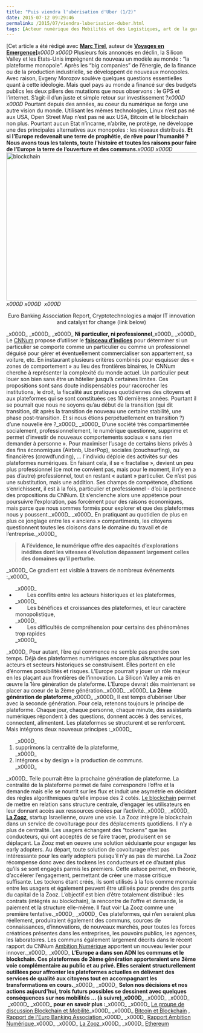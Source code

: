 ```yaml
---
title: "Puis viendra l'ubérisation d'Uber (1/2)"
date: 2015-07-12 09:29:46
permalink: /2015/07/viendra-luberisation-duber.html
tags: [Acteur numérique des Mobilités et des Logistiques, art de la guerre, bitcoin, blockchain, citoyen, collectivité, Comment agir pour changer les pratiques ?, communs, confiance, Europe, holoptisme, innovation, intelligence collective, lien social, living lab, Non classé, open innovation, open source, Uber]
---
```


[Cet article a été rédigé avec <a href="https://about.me/mtirel" target="_blank" rel="noopener"><strong>Marc Tirel</strong></a>, auteur de <strong><a href="http://voyagesenemergences.strikingly.com/" target="_blank" rel="noopener">Voyages en Emergence]</a></strong>_x000D_
_x000D_
Plusieurs fois annoncés en déclin, la Silicon Valley et les Etats-Unis imprègnent de nouveau un modèle au monde : “la plateforme monopole”. Après les “big companies” de l’énergie, de la finance ou de la production industrielle, se développent de nouveaux monopoles. Avec raison, Evgeny Morozov soulève quelques questions essentielles quant à cette idéologie. Mais quel pays au monde a financé sur des budgets publics les deux piliers des mutations que nous observons : le GPS et l’internet. S’agit-il d’un juste et simple retour sur investissement ?_x000D_
_x000D_
Pourtant depuis des années, au coeur du numérique se forge une autre vision du monde. Utilisant les mêmes technologies, Linux n’est pas né aux USA, Open Street Map n’est pas né aux USA, Bitcoin et le blockchain non plus. Pourtant aucun Etat n’incarne, n’abrite, ne protège, ne développe une des principales alternatives aux monopoles : les réseaux distribués. <strong>Et si l’Europe redevenait une terre de prophétie, de rêve pour l’humanité ? Nous avons tous les talents, toute l’histoire et toutes les raisons pour faire de l’Europe la terre de l’ouverture et des communs.</strong>_x000D_
_x000D_
<a href="http://transportsdufutur.ademe.fr/wp-content/uploads/sites/6/2015/07/blockchain.png"><img class="aligncenter wp-image-3458 " src="http://transportsdufutur.ademe.fr/wp-content/uploads/sites/6/2015/07/blockchain.png" alt="blockchain" width="699" height="391" /></a>_x000D_
_x000D_
 _x000D_
<p style="text-align: center;">Euro Banking Association Report, Cryptotechnologies a major IT innovation and catalyst for change (link below)</p>_x000D_
<!--more-->_x000D_
_x000D_
<b>Ni particulier, ni professionnel</b>_x000D_
_x000D_
Le <a href="http://www.cnnumerique.fr/" target="_blank" rel="noopener">CNNum</a> propose d’utiliser le <a href="http://www.usine-digitale.fr/editorial/il-faut-des-seuils-requalifiant-les-services-pair-a-pair-industrialises-de-type-uber-preconise-benoit-thieulin-du-cnnum.N339052" target="_blank" rel="noopener"><b>faisceau d’indices</b></a> pour déterminer si un particulier se comporte comme un particulier ou comme un professionnel déguisé pour gérer et éventuellement commercialiser son appartement, sa voiture, etc. En instaurant plusieurs critères combinés pour esquisser des « zones de comportement » au lieu des frontières binaires, le CNNum cherche à représenter la complexité du monde actuel. Un particulier peut louer son bien sans être un hôtelier jusqu’à certaines limites. Ces propositions sont sans doute indispensables pour raccrocher les institutions, le droit, la fiscalité aux pratiques quotidiennes des citoyens et aux plateformes qui se sont constituées ces 10 dernières années. Pourtant il se pourrait que nous ne soyons qu’au début de la transition (qui dit transition, dit après la transition de nouveau une certaine stabilité, une phase post-transition. Et si nous étions perpétuellement en transition ?) d’une nouvelle ère ?_x000D_
_x000D_
D’une société très compartimentée socialement, professionnellement, le numérique questionne, supprime et permet d’investir de nouveaux comportements sociaux « sans rien demander à personne ». Pour maximiser l’usage de certains biens privés à des fins économiques (Airbnb, UberPop), sociales (couchsurfing), ou financières (crowdfunding), … l’individu déploie des activités sur des plateformes numériques. En faisant cela, il se « fractalise », devient un peu plus professionnel (ce mot ne convient pas, mais pour le moment, il n’y en a pas d’autre) professionnel, tout en restant « autant » particulier. Ce n’est pas une substitution, mais une addition. Ses champs de compétence, d’actions s’enrichissent, il est à la fois, particulier et professionnel - d’où la pertinence des propositions du CNNum. Et s’enclenche alors une appétence pour poursuivre l’exploration, pas forcément pour des raisons économiques, mais parce que nous sommes formés pour explorer et que des plateformes nous y poussent._x000D_
_x000D_
En pratiquant au quotidien de plus en plus ce jonglage entre les « anciens » compartiments, les citoyens questionnent toutes les cloisons dans le domaine du travail et de l’entreprise._x000D_
<blockquote><b>A l’évidence, le numérique offre des capacités d’explorations inédites dont les vitesses d’évolution dépassent largement celles des domaines qu’il perturbe</b>.</blockquote>_x000D_
Ce gradient est visible à travers de nombreux évènements :_x000D_
<ul>_x000D_
 	<li>        Les conflits entre les acteurs historiques et les plateformes,</li>_x000D_
 	<li>        Les bénéfices et croissances des plateformes, et leur caractère monopolistique,</li>_x000D_
 	<li>        Les difficultés de compréhension pour certains des phénomènes trop rapides</li>_x000D_
</ul>_x000D_
Pour autant, l’ère qui commence ne semble pas prendre son temps. Déjà des plateformes numériques encore plus <em>disruptives</em> pour les acteurs et secteurs historiques se construisent. Elles portent en elle d’énormes possibilités et risques. L’Europe pourrait y jouer un rôle majeur en les plaçant aux frontières de l’innovation. La Silicon Valley a mis en œuvre la 1ère génération de plateforme. L’Europe devrait dès maintenant se placer au coeur de la 2ème génération._x000D_
_x000D_
<b>La 2ème génération de plateforme</b>_x000D_
_x000D_
Il est temps d’ubériser Uber avec la seconde génération. Pour cela, retenons toujours le principe de plateforme. Chaque jour, chaque personne, chaque minute, des assistants numériques répondent à des questions, donnent accès à des services, connectent, alimentent. Les plateformes se structurent et se renforcent. Mais intégrons deux nouveaux principes :_x000D_
<ol>_x000D_
 	<li>supprimons la centralité de la plateforme,</li>_x000D_
 	<li>intégrons « by design » la production de communs.</li>_x000D_
</ol>_x000D_
Telle pourrait être la prochaine génération de plateforme. La centralité de la plateforme permet de faire correspondre l’offre et la demande mais elle se nourrit sur les flux et induit une asymétrie en décidant des règles algorithmiques qu’elle impose des 2 cotés. <a href="https://fr.wikipedia.org/wiki/Blockchain" target="_blank" rel="noopener">Le blockchain</a> permet de mettre en relation sans structure centrale, d’engager les utilisateurs en leur donnant accès aux ressources créées par l’activité._x000D_
_x000D_
<a href="http://transportsdufutur.ademe.fr/2014/11/start-up-du-covoiturage-de-lautopartage-de-lappairage-temps-reel-de-siege-libre.html" target="_blank" rel="noopener"><strong>La Zooz</strong></a>, startup Israelienne, ouvre une voie. La Zooz intègre le blockchain dans un service de covoiturage pour des déplacements quotidiens. Il n’y a plus de centralité. Les usagers échangent des “tockens” que les conducteurs, qui ont acceptés de se faire tracer, produisent en se déplaçant. La Zooz met en oeuvre une solution séduisante pour engager les early adopters. Au départ, toute solution de covoiturage n’est pas intéressante pour les early adopters puisqu’il n’y as pas de marché. La Zooz récompense donc avec des tockens les conducteurs et ce d’autant plus qu’ils se sont engagés parmis les premiers. Cette astuce permet, en théorie, d’accélerer l’engagement, permettant de créer une masse critique suffisante. Les tockens étant créés, ils sont utilisés à la fois comme monnaie entre les usagers et également peuvent être utilisés pour prendre des parts du capital de la Zooz. L’objectif est bien d’être totalement distribué : les contrats (intégrés au blockchain), la rencontre de l’offre et demande, le paiement et la structure elle-même. Il faut voir La Zooz comme une première tentative._x000D_
_x000D_
Ces plateformes, qui n’en seraient plus réellement, produiraient également des communs, sources de connaissances, d’innovations, de nouveaux marchés, pour toutes les forces créatrices présentes dans les entreprises, les pouvoirs publics, les agences, les laboratoires. Les communs également largement décrits dans le récent rapport du CNNum <a href="http://contribuez.cnnumerique.fr/sites/default/files/media/CNNum--rapport-ambition-numerique.pdf">Ambition Numérique</a> apportent un nouveau levier pour innover._x000D_
_x000D_
<strong>L’Europe a dans son ADN les communs et le blockchain. Ces plateformes de 2ème génération apporteraient une 3ème voie complémentaire au public et au privé. Elles seraient structurellement outillées pour affronter les plateformes actuelles en délivrant des services de qualité aux citoyens tout en accompagnant les transformations en cours.</strong>_x000D_
_x000D_
<strong>Selon nos décisions et nos actions aujourd'hui, trois futurs possibles se dessinent avec quelques conséquences sur nos mobilités ... (à suivre)_x000D_
</strong>_x000D_
_x000D_
 _x000D_
_x000D_
<b>pour en savoir plus :</b>_x000D_
_x000D_
<a href="https://www.linkedin.com/grp/post/2695799-6006684766642982912?trk=groups-post-b-title" target="_blank" rel="noopener">Le groupe de discussion Blockchain et Mobilité</a>_x000D_
_x000D_
<a href="http://spectrum.ieee.org/computing/networks/the-future-of-the-web-looks-a-lot-like-bitcoin" target="_blank" rel="noopener">Bitcoin et Blockchain</a> , <a href="https://www.abe-eba.eu/downloads/knowledge-and-research/EBA_20150511_EBA_Cryptotechnologies_a_major_IT_innovation_v1.0.pdf" target="_blank" rel="noopener">Rapport de l'Euro Banking Association</a>_x000D_
_x000D_
<a href="http://contribuez.cnnumerique.fr/sites/default/files/media/CNNum--rapport-ambition-numerique.pdf" target="_blank" rel="noopener">Rapport Ambition Numérique</a>_x000D_
_x000D_
<a href="http://lazooz.org/" target="_blank" rel="noopener">La Zooz</a>_x000D_
_x000D_
<a href="https://www.ethereum.org/" target="_blank" rel="noopener">Ethereum</a>
